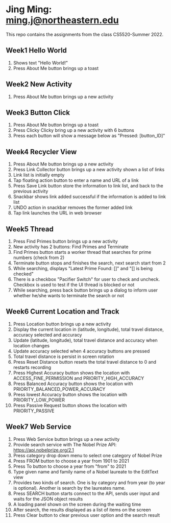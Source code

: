 # Jing Ming: ming.j@northeastern.edu
This repo contains the assignments from the class CS5520-Summer 2022.

## Week1 Hello World
1. Shows text "Hello World!"
2. Press About Me button brings up a toast

## Week2 New Activity
1. Press About Me button brings up a new activity

## Week3 Button Click
1. Press About Me button brings up a toast
2. Press Clicky Clicky bring up a new activity with 6 buttons
3. Press each button will show a message below as "Pressed: [button_ID]"

## Week4 Recycler View
1. Press About Me button brings up a new activity
2. Press Link Collector button brings up a new activity shown a list of links
3. Link list is initially empty
4. Tap floating action button to enter a name and URL of a link
5. Press Save Link button store the information to link list, and back to the previous activity
6. Snackbar shows link added successful if the information is added to link list
7. UNDO action in snackbar removes the former added link
8. Tap link launches the URL in web browser

## Week5 Thread
1. Press Find Primes button brings up a new activity
2. New activity has 2 buttons: Find Primes and Terminate
3. Find Primes button starts a worker thread that searches for prime numbers (check from 2)
4. Terminate button stops and finishes the search, next search start from 2
5. While searching, displays "Latest Prime Found: []" and "[] is being checked"
6. There is a checkbox "Pacifier Switch" for user to check and uncheck. Checkbox is used to test if the UI thread is blocked or not
7. While searching, press back button brings up a dialog to inform user whether he/she wants to terminate the search or not

## Week6 Current Location and Track
1. Press Location button brings up a new activity 
2. Display the current location in (latitude, longitude), total travel distance, accuracy selected and accuracy
3. Update (latitude, longitude), total travel distance and accuracy when location changes
4. Update accuracy selected when 4 accuracy buttons are pressed
5. Total travel distance is persist in screen rotation
6. Press Reset Distance button resets the total travel distance to 0 and restarts recording
7. Press Highest Accuracy button shows the location with ACCESS_FINE_PERMISSION and PRIORITY_HIGH_ACCURACY
8. Press Balanced Accuracy button shows the location with PRIORITY_BALANCED_POWER_ACCURACY
9. Press lowest Accuracy button shows the location with PRIORITY_LOW_POWER
10. Press Passive Request button shows the location with PRIORITY_PASSIVE

## Week7 Web Service
1. Press Web Service button brings up a new activity
2. Provide search service with The Nobel Prize API: https://api.nobelprize.org/2.1
3. Press category drop down menu to select one category of Nobel Prize
4. Press FROM button to choose a year from 1901 to 2021
5. Press To button to choose a year from "from" to 2021
6. Type given name and family name of a Nobel laureate to the EditText view
7. Provides two kinds of search. One is by category and from year (to year is optional). Another is search by the laureates name.
8. Press SEARCH button starts connect to the API, sends user input and waits for the JSON object results
9. A loading panel shown on the screen during the waiting time
10. After search, the results displayed as a list of items on the screen
11. Press Clear button to clear previous user option and the search result
